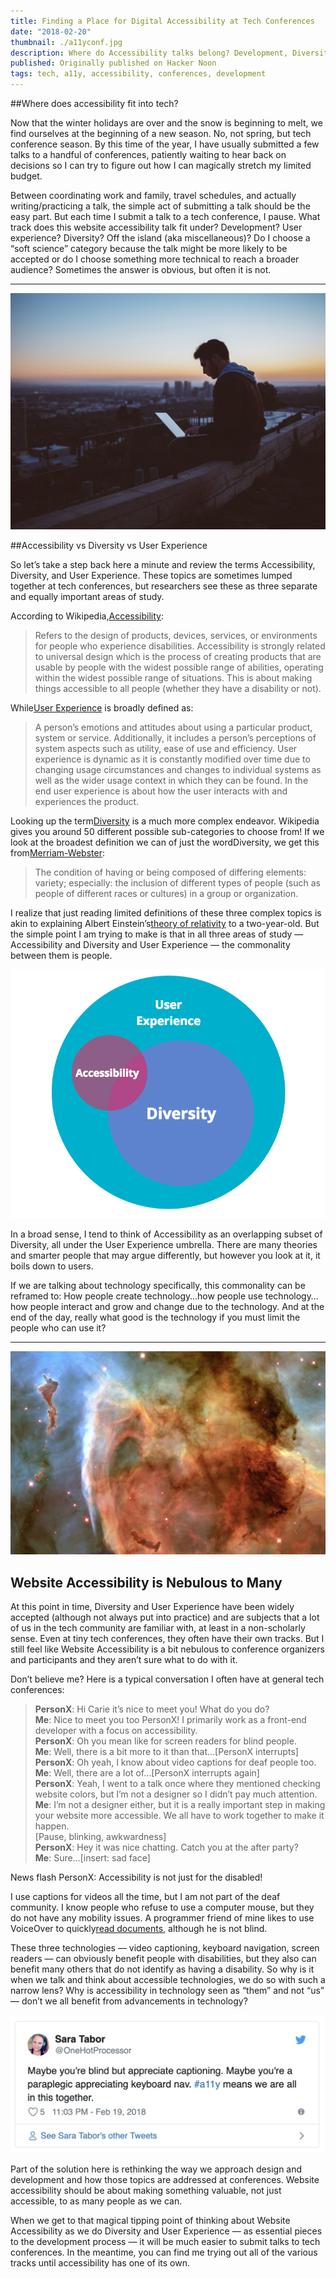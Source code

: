 ```yaml
---
title: Finding a Place for Digital Accessibility at Tech Conferences
date: "2018-02-20"
thumbnail: ./a11yconf.jpg
description: Where do Accessibility talks belong? Development, Diversity, or UX tracks? On its own? So many track choices, so little time.
published: Originally published on Hacker Noon
tags: tech, a11y, accessibility, conferences, development
---
```


##Where does accessibility fit into tech?

<p>Now that the winter holidays are over and the snow is beginning to melt, we find ourselves at the beginning of a new season. No, not spring, but tech conference season. By this time of the year, I have usually submitted a few talks to a handful of conferences, patiently waiting to hear back on decisions so I can try to figure out how I can magically stretch my limited budget.</span></p><p class="c1"><span>Between coordinating work and family, travel schedules, and actually writing/practicing a talk, the simple act of submitting a talk should be the easy part. But each time I submit a talk to a tech conference, I pause. What track does this website accessibility talk fit under? Development? User experience? Diversity? Off the island (aka miscellaneous)? Do I choose a “soft science” category because the talk might be more likely to be accepted or do I choose something more technical to reach a broader audience? Sometimes the answer is obvious, but often it is not.</span></p>

<hr>

<div class="kg-card kg-image-card kg-width-medium">

![Man sitting on a building ledge at dusk trying to use his computer.](./a11yconf1.jpg "This user of your website has no mouse and is in a low-light environment. Can he still use your website?")

</div>

##Accessibility vs Diversity vs User Experience
<p class="c1"><span>So let’s take a step back here a minute and review the terms </span><span class="c2">Accessibility</span><span>, </span><span class="c2">Diversity</span><span>, and </span><span class="c2">User Experience</span><span class="c0">. These topics are sometimes lumped together at tech conferences, but researchers see these as three separate and equally important areas of study.</span></p><p class="c1"><span>According to Wikipedia,</span><a target="_blank" rel="noopener noreferrer" class="c3" href="https://www.google.com/url?q=https://en.wikipedia.org/wiki/Accessibility&amp;sa=D&amp;ust=1560140953197000">Accessibility</a></span><span class="c0">:</span></p><p class="c1"><span class="c0"><blockquote>Refers to the design of products, devices, services, or environments for people who experience disabilities. Accessibility is strongly related to universal design which is the process of creating products that are usable by people with the widest possible range of abilities, operating within the widest possible range of situations. This is about making things accessible to all people (whether they have a disability or not).</blockquote></span></p><p class="c1"><span>While</span><span class="c6"><a class="c3" target="_blank" rel="noopener noreferrer" href="https://www.google.com/url?q=https://en.wikipedia.org/wiki/User_experience&amp;sa=D&amp;ust=1560140953198000">User Experience</a></span> is broadly defined as:</p><p class="c1"><span class="c0"><blockquote>A person’s emotions and attitudes about using a particular product, system or service. Additionally, it includes a person’s perceptions of system aspects such as utility, ease of use and efficiency. User experience is dynamic as it is constantly modified over time due to changing usage circumstances and changes to individual systems as well as the wider usage context in which they can be found. In the end user experience is about how the user interacts with and experiences the product.</blockquote></span></p><p class="c1"><span>Looking up the term</span><span class="c6"><a class="c3" target="_blank" rel="noopener noreferrer" href="https://www.google.com/url?q=https://en.wikipedia.org/wiki/Diversity&amp;sa=D&amp;ust=1560140953199000">Diversity</a></span><span> is a much more complex endeavor. Wikipedia gives you around 50 different possible sub-categories to choose from! If we look at the broadest definition we can of just the </span><span class="c2">word</span><span>Diversity, we get this from</span><a class="c3" target="_blank" rel="noopener noreferrer" href="https://www.google.com/url?q=https://www.merriam-webster.com/dictionary/diversity&amp;sa=D&amp;ust=1560140953199000">Merriam-Webster</a></span><span class="c0">:</p><p class="c1"><blockquote>The condition of having or being composed of differing elements: variety; </span><span class="c2">especially</span><span class="c0">: the inclusion of different types of people (such as people of different races or cultures) in a group or organization.</blockquote></p><p class="c1"><span>I realize that just reading limited definitions of these three complex topics is akin to explaining Albert Einstein’s</span><span class="c6"><a class="c3" target="_blank" rel="noopener noreferrer" href="https://www.google.com/url?q=https://en.wikipedia.org/wiki/General_relativity&amp;sa=D&amp;ust=1560140953200000">theory of relativity</a></span><span>&nbsp;to a two-year-old. But the simple point I am trying to make is that in all three areas of study — </span><span class="c2">Accessibility</span><span>&nbsp;and </span><span class="c2">Diversity</span><span>&nbsp;and </span><span class="c2">User Experience</span><span class="c0">&nbsp;— the commonality between them is people.</span></p>

<div class="kg-card kg-image-card kg-width-medium">

![Venn Diagram showing User experience wrapping accessibility and diversity together.](./a11yconf2.png "One way to image the three concepts of Accessibility, Diversity, and UX working symbiotically together.")

</div>

In a broad sense, I tend to think of Accessibility as an overlapping subset of Diversity, all under the User Experience umbrella. There are many theories and smarter people that may argue differently, but however you look at it, it boils down to users.

If we are talking about technology specifically, this commonality can be reframed to: How people create technology…how people use technology…how people interact and grow and change due to the technology. And at the end of the day, really what good is the technology if you must limit the people who can use it?

<hr>

<div class="kg-card kg-image-card kg-width-medium">

![Space photo of an unknown object.](./a11yconf3.jpg "The universe is nebulous and so is the topic of website accessibility.")

</div>

<h2 class="c11" id="h.im99myoh2htz"><span class="c4">Website Accessibility is Nebulous to Many</span></h2><p class="c1"><span>At this point in time, </span><span class="c2">Diversity</span><span>&nbsp;and </span><span class="c2">User Experience</span><span>&nbsp;have been widely accepted (although not always put into practice) and are subjects that a lot of us in the tech community are familiar with, at least in a non-scholarly sense. Even at tiny tech conferences, they often have their own tracks. But I still feel like </span><span class="c2">Website Accessibility</span><span class="c0">&nbsp;is a bit nebulous to conference organizers and participants and they aren’t sure what to do with it.</span></p><p class="c1"><span class="c0">Don’t believe me? Here is a typical conversation I often have at general tech conferences:</span></p><blockquote name="9060" id="9060" class="graf graf--blockquote graf-after--p"><strong class="markup--strong markup--blockquote-strong">PersonX</strong>: Hi Carie it’s nice to meet you! What do you do?<br><strong class="markup--strong markup--blockquote-strong">Me</strong>: Nice to meet you too PersonX! I primarily work as a front-end developer with a focus on accessibility.<br><strong class="markup--strong markup--blockquote-strong">PersonX</strong>: Oh you mean like for screen readers for blind people.<br><strong class="markup--strong markup--blockquote-strong">Me</strong>: Well, there is a bit more to it than that…[PersonX interrupts]<br><strong class="markup--strong markup--blockquote-strong">PersonX</strong>: Oh yeah, I know about video captions for deaf people too.<br><strong class="markup--strong markup--blockquote-strong">Me</strong>: Well, there are a lot of…[PersonX interrupts again]<br><strong class="markup--strong markup--blockquote-strong">PersonX</strong>: Yeah, I went to a talk once where they mentioned checking website colors, but I’m not a designer so I didn’t pay much attention.<br><strong class="markup--strong markup--blockquote-strong">Me</strong>: I’m not a designer either, but it is a really important step in making your website more accessible. We all have to work together to make it happen.<br>[Pause, blinking, awkwardness]<br><strong class="markup--strong markup--blockquote-strong">PersonX</strong>: Hey it was nice chatting. Catch you at the after party?<br><strong class="markup--strong markup--blockquote-strong">Me</strong>: Sure…[insert: sad face]</blockquote>

<p class="c1"><span class="c0">News flash PersonX: Accessibility is not just for the disabled!</span></p><p class="c1"><span>I use captions for videos all the time, but I am not part of the deaf community. I know people who refuse to use a computer mouse, but they do not have any mobility issues. A programmer friend of mine likes to use VoiceOver to quickly</span><span class="c6"><a target="_blank" rel="noopener noreferrer" class="c3" href="https://www.google.com/url?q=https://www.apple.com/voiceover/info/guide/_1128.html&amp;sa=D&amp;ust=1560140953204000">read documents</a></span><span class="c0">, although he is not blind.</span></p><p class="c1"><span class="c0">These three technologies — video captioning, keyboard navigation, screen readers — can obviously benefit people with disabilities, but they also can benefit many others that do not identify as having a disability. So why is it when we talk and think about accessible technologies, we do so with such a narrow lens? Why is accessibility in technology seen as “them” and not “us” — don’t we all benefit from advancements in technology?</span></p>

<div class="kg-card kg-image-card kg-width-medium">

![Tweet from Sara: Maybe you're blind but appreciate captioning. Maybe you're a paraplegic appreciating keyboard nav. #a11y means we are all in this together.](./a11yconf4.png "I love this thought/thread. Sara Tabor calling it like it should be.")

</div>

<p class="c1"><span>Part of the solution here is rethinking the way we approach design and development and how those topics are addressed at conferences. Website accessibility should be about making something </span><span class="c7">valuable</span><span class="c0">, not just accessible, to as many people as we can.</span></p><p class="c1"><span>When we get to that magical tipping point of thinking about </span><span class="c2">Website Accessibility</span><span>&nbsp;as we do </span><span class="c2">Diversity</span><span>&nbsp;and </span><span class="c2">User Experience — </span><span class="c0">as essential pieces to the development process — it will be much easier to submit talks to tech conferences. In the meantime, you can find me trying out all of the various tracks until accessibility has one of its own.</span></p><p class="c1 c5"><span class="c0"></span></p>